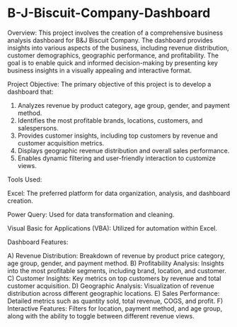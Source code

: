 # B-J-Biscuit-Company-Dashboard


Overview:
This project involves the creation of a comprehensive business analysis dashboard for B&J Biscuit Company. The dashboard provides insights into various aspects of the business, including revenue distribution, customer demographics, geographic performance, and profitability. The goal is to enable quick and informed decision-making by presenting key business insights in a visually appealing and interactive format.


Project Objective:
The primary objective of this project is to develop a dashboard that:

1) Analyzes revenue by product category, age group, gender, and payment method.
2) Identifies the most profitable brands, locations, customers, and salespersons.
3) Provides customer insights, including top customers by revenue and customer acquisition metrics.
4) Displays geographic revenue distribution and overall sales performance.
5) Enables dynamic filtering and user-friendly interaction to customize views.

Tools Used:

Excel: The preferred platform for data organization, analysis, and dashboard creation.

Power Query: Used for data transformation and cleaning.

Visual Basic for Applications (VBA): Utilized for automation within Excel.

Dashboard Features:

A) Revenue Distribution: Breakdown of revenue by product price category, age group, gender, and payment method.
B) Profitability Analysis: Insights into the most profitable segments, including brand, location, and customer.
C) Customer Insights: Key metrics on top customers by revenue and total customer acquisition.
D) Geographic Analysis: Visualization of revenue distribution across different geographic locations.
E) Sales Performance: Detailed metrics such as quantity sold, total revenue, COGS, and profit.
F) Interactive Features: Filters for location, payment method, and age group, along with the ability to toggle between different revenue views.



